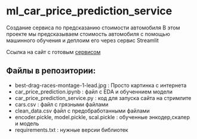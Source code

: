 # ml_car_price_prediction_service

Создание сервиса по предсказанию стоимости автомобиля
В этом проекте мы предсказываем стоимость автомобиля с помощью машинного обучения и деплоим его через сервис Streamlit

Ссылка на сайт с готовым [сервисом](https://ml-car-price-prediction.streamlit.app/)

## Файлы в репозитории:

- best-drag-races-montage-1-lead.jpg : Просто картинка с интернета
- car_price_prediction.ipynb : файл с EDA и обученнием модели
- car_price_prediction_service.py : код для запуска сайта на стримлите
- cars.csv : файл с грязными файлами
- clean_data.csv файл с предобработанными файлами
- encoder.pickle, model.pickle, scal.pickle : обученные энкодер,скалер и модель
- requirements.txt : нужные версии библиотек 

